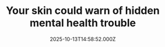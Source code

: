 ---
title: "Your skin could warn of hidden mental health trouble"
date: 2025-10-13T14:58:52.000Z
category: Health
externalLink: "https://www.sciencedaily.com/releases/2025/10/251013040328.htm"
image: ""
excerpt: "People experiencing their first psychotic episode who also have skin conditions such as rashes or itching are at greater risk of depression and suicidal thoughts, according to new research presented at the ECNP meeting. Scientists found that 25% of these patients experienced suicidal ideation, compared with only 7% of those without skin issues. The study suggests that dermatological symptoms could…"
---